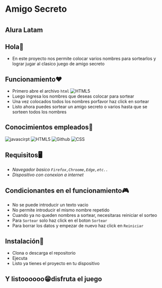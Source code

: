 # <h1>Amigo Secreto</h1>
# <h2>Alura Latam</h2>

## **Hola**🙌
- En este proyecto nos permite colocar varios nombres para sortearlos y lograr jugar al clasico juego de amigo secreto

## **Funcionamiento**❤️
- Primero abre el archivo <code>html</code> ![HTML5]((https://evangyahi.github.io/Amigo-SecretoAlura/))
- Luego ingresa los nombres que deseas colocar para sortear
- Una vez colocados todos los nombres porfavor haz click en sortear
- Listo ahora puedes sortear un amigo secreto o varios hasta que se sorteen todos los nombres

## **Conocimientos empleados**🧠
![javascirpt](https://img.shields.io/badge/-Javascript-black?logo=javascript)
![HTML5](https://img.shields.io/badge/-HTML5-black?logo=HTML5)
![Github](https://img.shields.io/badge/-Github-black?logo=Github)
![CSS](https://img.shields.io/badge/-CSS-black?logo=CSS)

## **Requisitos**🖥️
- *Navegador basico <code>Firefox,Chroome,Edge,etc..</code>*
- *Dispositivo con conexion a internet*

## **Condicionantes en el funcionamiento**🎮
- No se puede introducir un texto vacio
- No permite introducir el mismo nombre repetido
- Cuando ya no queden nombres a sortear, necesitaras reiniciar el sorteo
- Para <code>Sortear</code> solo haz click en el boton <code>Sortear</code>
- Para borrar los datos y empezar de nuevo haz click en <code>Reiniciar</code>

##  **Instalación**🤔
- Clona o descarga el repositorio
- Ejecuta
- Listo ya tienes el proyecto en tu dispositivo

## **Y listoooooo**😁**disfruta el juego**

